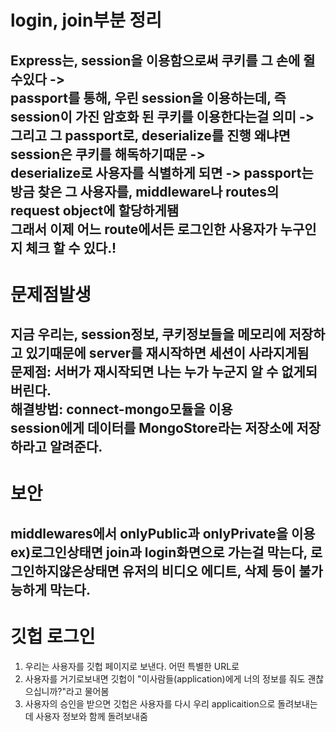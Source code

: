 login, join부분 정리
=======================================
Express는, session을 이용함으로써 쿠키를 그 손에 쥘수있다 -> <br/>
passport를 통해, 우린 session을 이용하는데, 즉 session이 가진 암호화 된 쿠키를 이용한다는걸 의미 -><br/>
그리고 그 passport로, deserialize를 진행 왜냐면 session은 쿠키를 해독하기때문 -> <br/>
deserialize로 사용자를 식별하게 되면 -> passport는 방금 찾은 그 사용자를, middleware나 routes의 request object에 할당하게됌<br/>
그래서 이제 어느 route에서든 로그인한 사용자가 누구인지 체크 할 수 있다.!
----------------------------------
문제점발생
==============================
지금 우리는, session정보, 쿠키정보들을 메모리에 저장하고 있기때문에 server를 재시작하면 세션이 사라지게됨<br/>
문제점: 서버가 재시작되면 나는 누가 누군지 알 수 없게되버린다.<br/>
해결방법: connect-mongo모듈을 이용<br/>
session에게 데이터를 MongoStore라는 저장소에 저장하라고 알려준다.
-------------------------------
보안
=========================
middlewares에서 onlyPublic과 onlyPrivate을 이용<br/>
ex)로그인상태면 join과 login화면으로 가는걸 막는다, 로그인하지않은상태면 유저의 비디오 에디트, 삭제 등이 불가능하게 막는다.<br/>
-----------------------
깃헙 로그인
=====================
1. 우리는 사용자를 깃헙 페이지로 보낸다. 어떤 특별한 URL로
2. 사용자를 거기로보내면 깃헙이 "이사람들(application)에게 너의 정보를 줘도 괜찮으십니까?"라고 물어봄
3. 사용자의 승인을 받으면 깃헙은 사용자를 다시 우리 applicaition으로 돌려보내는데 사용자 정보와 함께 돌려보내줌
